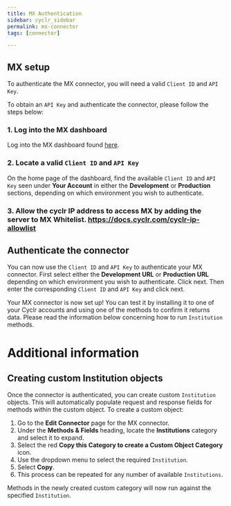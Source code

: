 ```yaml
---
title: MX Authentication
sidebar: cyclr_sidebar
permalink: mx-connector
tags: [connector]

---
```


## MX setup

To authenticate the MX connector, you will need a valid `Client ID` and `API Key`.

To obtain an `API Key` and authenticate the connector, please follow the steps below:

### 1. Log into the MX dashboard

Log into the MX dashboard found [here](https://dashboard.mx.com).

### 2. Locate a valid `Client ID` and `API Key`

On the home page of the dashboard, find the available `Client ID` and `API Key` seen under **Your Account** in either the **Development** or **Production** sections, depending on which environment you wish to authenticate.

### 3. Allow the cyclr IP address to access MX by adding the server to MX Whitelist. https://docs.cyclr.com/cyclr-ip-allowlist


## Authenticate the connector

You can now use the `Client ID` and `API Key` to authenticate your MX connector. First select either the **Development URL** or **Production URL** depending on which environment you wish to authenticate. Click next. Then enter the corresponding `Client ID` and `API Key` and click next.

Your MX connector is now set up! You can test it by installing it to one of your Cyclr accounts and using one of the methods to confirm it returns data. Please read the information below concerning how to run `Institution` methods.


# Additional information


## Creating custom Institution objects

Once the connector is authenticated, you can create custom `Institution` objects. This will automatically populate request and response fields for methods within the custom object. To create a custom object:

1. Go to the **Edit Connector** page for the MX connector.
2. Under the **Methods & Fields** heading, locate the **Institutions** category and select it to expand.
3. Select the red **Copy this Category to create a Custom Object Category** icon.
4. Use the dropdown menu to select the required `Institution`.
5. Select **Copy**.
6. This process can be repeated for any number of available `Institutions`.

Methods in the newly created custom category will now run against the specified `Institution`.
